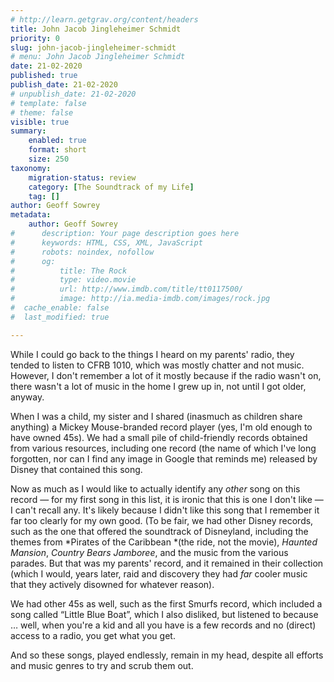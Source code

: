 ```yaml
---
# http://learn.getgrav.org/content/headers
title: John Jacob Jingleheimer Schmidt
priority: 0
slug: john-jacob-jingleheimer-schmidt
# menu: John Jacob Jingleheimer Schmidt
date: 21-02-2020
published: true
publish_date: 21-02-2020
# unpublish_date: 21-02-2020
# template: false
# theme: false
visible: true
summary:
    enabled: true
    format: short
    size: 250
taxonomy:
    migration-status: review
    category: [The Soundtrack of my Life]
    tag: []
author: Geoff Sowrey
metadata:
    author: Geoff Sowrey
#      description: Your page description goes here
#      keywords: HTML, CSS, XML, JavaScript
#      robots: noindex, nofollow
#      og:
#          title: The Rock
#          type: video.movie
#          url: http://www.imdb.com/title/tt0117500/
#          image: http://ia.media-imdb.com/images/rock.jpg
#  cache_enable: false
#  last_modified: true

---
```


While I could go back to the things I heard on my parents' radio, they tended to listen to CFRB 1010, which was mostly chatter and not music. However, I don't remember a lot of it mostly because if the radio wasn't on, there wasn't a lot of music in the home I grew up in, not until I got older, anyway.

When I was a child, my sister and I shared (inasmuch as children share anything) a Mickey Mouse-branded record player (yes, I'm old enough to have owned 45s). We had a small pile of child-friendly records obtained from various resources, including one record (the name of which I've long forgotten, nor can I find any image in Google that reminds me) released by Disney that contained this song.

Now as much as I would like to actually identify any *other* song on this record — for my first song in this list, it is ironic that this is one I don't like — I can't recall any. It's likely because I didn't like this song that I remember it far too clearly for my own good. (To be fair, we had other Disney records, such as the one that offered the soundtrack of Disneyland, including the themes from *Pirates of the Caribbean *(the ride, not the movie), *Haunted Mansion*, *Country Bears Jamboree*, and the music from the various parades. But that was my parents' record, and it remained in their collection (which I would, years later, raid and discovery they had *far* cooler music that they actively disowned for whatever reason).

We had other 45s as well, such as the first Smurfs record, which included a song called “Little Blue Boat”, which I also disliked, but listened to because … well, when you're a kid and all you have is a few records and no (direct) access to a radio, you get what you get.

And so these songs, played endlessly, remain in my head, despite all efforts and music genres to try and scrub them out.